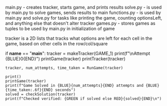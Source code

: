 main.py      -  creates tracker, starts game, and prints results
solve.py     -  is used by main.py to solve games, sends results to main
functions.py -  is used by main.py and solve.py for tasks like printing the game, counting optionsLeft, and anything else that doesn't alter tracker
games.py     -  stores games as tuples to be used by main.py in initialization of game

tracker is a 2D lists that tracks what options are left for each cell in the game, based on other cells in the row/col/square

if __name__ == "__main__":
    tracker = makeTracker(GAME_1)
    print(f"\nAttempt {BLUE}0{END}")
    printGame(tracker)
    printTracker(tracker)

    tracker, num_attempts, time_taken = RunGame(tracker)

    print()
    printGame(tracker)
    print(f"Game Solved in {BLUE}{num_attempts}{END} attempts and {BLUE}{time_taken:.6f}{END} seconds")
    solved = checkSolution(tracker)
    print(f"Checked verified: {GREEN if solved else RED}{solved}{END}\n")